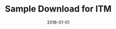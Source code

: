 ---
layout: post
title:  "Sample Download for ITM"
date:   2018-01-01
file_url: "/files/resources/industry-transformation-map/PEBAnnualreport2017.pdf"
---